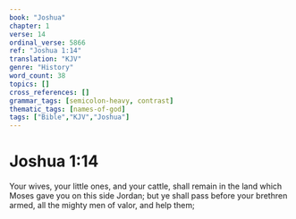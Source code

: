 ```yaml
---
book: "Joshua"
chapter: 1
verse: 14
ordinal_verse: 5866
ref: "Joshua 1:14"
translation: "KJV"
genre: "History"
word_count: 38
topics: []
cross_references: []
grammar_tags: [semicolon-heavy, contrast]
thematic_tags: [names-of-god]
tags: ["Bible","KJV","Joshua"]
---
```


# Joshua 1:14

Your wives, your little ones, and your cattle, shall remain in the land which Moses gave you on this side Jordan; but ye shall pass before your brethren armed, all the mighty men of valor, and help them;
